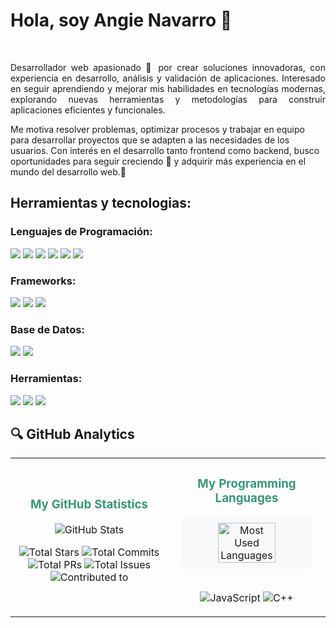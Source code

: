 # Hola, soy Angie Navarro 👋

<br/>
<p style="text-align: justify;">
Desarrollador web apasionado 🔭 por crear soluciones innovadoras, con experiencia en desarrollo, análisis y validación de aplicaciones. Interesado en seguir aprendiendo y mejorar mis habilidades en tecnologías modernas, explorando nuevas herramientas y metodologías para construir aplicaciones eficientes y funcionales.

Me motiva resolver problemas, optimizar procesos y trabajar en equipo para desarrollar proyectos que se adapten a las necesidades de los usuarios. Con interés en el desarrollo tanto frontend como backend, busco oportunidades para seguir creciendo 🌱 y adquirir más experiencia en el mundo del desarrollo web.👯
</p>

## Herramientas y tecnologias:


### Lenguajes de Programación:
<p>
  <img src="https://img.shields.io/badge/C%23-239120?style=plastic&logo=c-sharp&logoColor=white" />
  <img src="https://img.shields.io/badge/Java-ED8B00?style=plastic&logo=openjdk&logoColor=white" />
  <img src="https://img.shields.io/badge/JavaScript-F7DF1E?style=plastic&logo=javascript&logoColor=black" />
  <img src="https://img.shields.io/badge/HTML5-E34F26?style=plastic&logo=html5&logoColor=white" />
  <img src="https://img.shields.io/badge/CSS3-1572B6?style=plastic&logo=css3&logoColor=white" />
  <img src="https://img.shields.io/badge/Node.js-339933?style=plastic&logo=nodedotjs&logoColor=white" />
</p>

### Frameworks:
<p>
  <img src="https://img.shields.io/badge/.NET-512BD4?style=plastic&logo=dotnet&logoColor=white" />
  <img src="https://img.shields.io/badge/Blazor-512BD4?style=plastic&logo=blazor&logoColor=white" />
  <img src="https://img.shields.io/badge/Angular-DD0031?style=plastic&logo=angular&logoColor=white" />
</p>

### Base de Datos:
<p>
  <img src="https://img.shields.io/badge/MySQL-4479A1?style=plastic&logo=mysql&logoColor=white" />
  <img src="https://img.shields.io/badge/PostgreSQL-336791?style=plastic&logo=postgresql&logoColor=white" />
</p>

### Herramientas:
<p>
  <img src="https://img.shields.io/badge/Git-F05032?style=plastic&logo=git&logoColor=white" />
  <img src="https://img.shields.io/badge/VS_Code-007ACC?style=plastic&logo=visual-studio-code&logoColor=white" />
  <img src="https://img.shields.io/badge/GitHub-181717?style=plastic&logo=github&logoColor=white" />
</p>

## 🔍 GitHub Analytics
<div align="center">
  <table border="0" cellspacing="0" cellpadding="0">
    <tr>
      <td width="50%" align="center">
        <h3 style="color: #3a9679;">My GitHub Statistics</h3>
  <img src="https://github-readme-stats.vercel.app/api?username=AngieNavarro&show_icons=true&count_private=true&hide_border=true&title_color=2E8B57&icon_color=2E8B57&text_color=333333&bg_color=ffffff" alt="GitHub Stats" />
        <br>
        <p>
          <img src="https://img.shields.io/badge/Total_Stars-12.2k-3a9679?style=flat-square&labelColor=00000000&color=3a9679" alt="Total Stars" />
          <img src="https://img.shields.io/badge/Total_Commits-2.2k-3a9679?style=flat-square&labelColor=00000000&color=3a9679" alt="Total Commits" />
          <img src="https://img.shields.io/badge/Total_PRs-6-3a9679?style=flat-square&labelColor=00000000&color=3a9679" alt="Total PRs" />
          <img src="https://img.shields.io/badge/Total_Issues-42-3a9679?style=flat-square&labelColor=00000000&color=3a9679" alt="Total Issues" />
          <img src="https://img.shields.io/badge/Contributed_to-3-3a9679?style=flat-square&labelColor=00000000&color=3a9679" alt="Contributed to" />
        </p>
      </td>
      <td width="50%" align="center">
        <h3 style="color: #3a9679;">My Programming Languages</h3>
        <div style="background-color: #f8f9fa; border-radius: 10px; padding: 10px; width: 80%; margin: 0 auto;">
          <img width="70%" src="https://github-readme-stats.vercel.app/api/top-langs/?username=AngieNavarro&layout=donut&hide_border=true&title_color=3a9679&text_color=3a9679&bg_color=00000000&theme=buefy" alt="Most Used Languages" />
        </div>
        <br>
        <p>
          <img src="https://img.shields.io/badge/JavaScript-27.20%25-FFE7A9?style=flat-square&logo=javascript&logoColor=black&labelColor=FFE7A9" alt="JavaScript" />
          <img src="https://img.shields.io/badge/C++-7.00%25-A7D8DE?style=flat-square&logo=cplusplus&logoColor=black&labelColor=A7D8DE" alt="C++" />
        </p>
      </td>
    </tr>
  </table>
</div>






